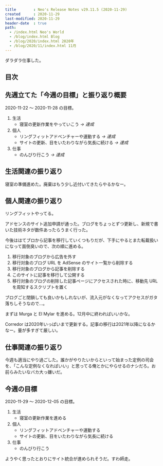 ```yaml
---
title        : Neo's Release Notes v29.11.5 (2020-11-29)
created      : 2020-11-29
last-modified: 2020-11-29
header-date  : true
path:
  - /index.html Neo's World
  - /blog/index.html Blog
  - /blog/2020/index.html 2020年
  - /blog/2020/11/index.html 11月
---
```


ダラダラ仕事した。

## 目次

## 先週立てた「今週の目標」と振り返り概要

2020-11-22 〜 2020-11-28 の目標。

1. 生活
    - 寝室の更新作業をやっていこう *→ 達成*
2. 個人
    - リングフィットアドベンチャーや運動する *→ 達成*
    - サイトの更新、目をいたわりながら気長に続ける *→ 達成*
3. 仕事
    - のんびり行こう *→ 達成*

## 生活関連の振り返り

寝室の準備進めた。廃棄はもう少し近付いてきたらやるかなー。

## 個人関連の振り返り

リングフィットやってる。

アドセンスのサイト追加申請が通った。ブログをちょっとずつ更新し、新規で書いた技術ネタが数件あったらうまく行った。

今後ははてブロから記事を移行していくつもりだが、下手にやるとまた転載扱いになって面倒臭いので、次の順に進める。

1. 移行対象のブログから広告を外す
2. 移行対象のブログ URL を AdSense のサイト一覧から削除する
3. 移行対象のブログから記事を削除する
4. このサイトに記事を移行して公開する
5. 移行対象のブログの削除した記事ページにアクセスされた時に、移動先 URL を周知するスクリプトを置く

ブログごと閉鎖しても良いかもしれないが、流入元がなくなってアクセスがガタ落ちしそうなので…。

まずは Murga と El Mylar を進める。12月中に終わればいいかな。

Corredor は2020年いっぱいまで更新する。記事の移行は2021年以降になるかなー。量が多すぎて厳しい。

## 仕事関連の振り返り

今週も適当にやり過ごした。誰かがやりたいからといって始まった定例の司会を、「こんな定例なくなればいい」と思ってる俺とかにやらせるのナシだろ。お前らみたいなバカ大っ嫌いだ。

## 今週の目標

2020-11-29 〜 2020-12-05 の目標。

1. 生活
    - 寝室の更新作業を進める
2. 個人
    - リングフィットアドベンチャーや運動する
    - サイトの更新、目をいたわりながら気長に続ける
3. 仕事
    - のんびり行こう

ようやく思ったとおりにサイト統合が進められそうだ。すわ師走。
